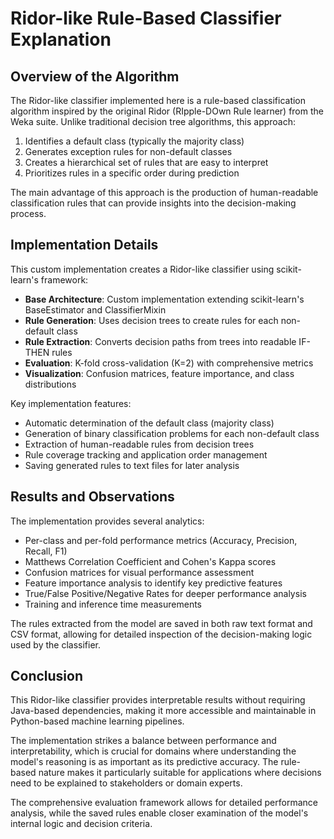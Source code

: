 # Ridor-like Rule-Based Classifier Explanation

## Overview of the Algorithm

The Ridor-like classifier implemented here is a rule-based classification algorithm inspired by the original Ridor (RIpple-DOwn Rule learner) from the Weka suite. Unlike traditional decision tree algorithms, this approach:

1. Identifies a default class (typically the majority class)
2. Generates exception rules for non-default classes
3. Creates a hierarchical set of rules that are easy to interpret
4. Prioritizes rules in a specific order during prediction

The main advantage of this approach is the production of human-readable classification rules that can provide insights into the decision-making process.

## Implementation Details

This custom implementation creates a Ridor-like classifier using scikit-learn's framework:

- **Base Architecture**: Custom implementation extending scikit-learn's BaseEstimator and ClassifierMixin
- **Rule Generation**: Uses decision trees to create rules for each non-default class
- **Rule Extraction**: Converts decision paths from trees into readable IF-THEN rules
- **Evaluation**: K-fold cross-validation (K=2) with comprehensive metrics
- **Visualization**: Confusion matrices, feature importance, and class distributions

Key implementation features:
- Automatic determination of the default class (majority class)
- Generation of binary classification problems for each non-default class
- Extraction of human-readable rules from decision trees
- Rule coverage tracking and application order management
- Saving generated rules to text files for later analysis

## Results and Observations

The implementation provides several analytics:
- Per-class and per-fold performance metrics (Accuracy, Precision, Recall, F1)
- Matthews Correlation Coefficient and Cohen's Kappa scores
- Confusion matrices for visual performance assessment
- Feature importance analysis to identify key predictive features
- True/False Positive/Negative Rates for deeper performance analysis
- Training and inference time measurements

The rules extracted from the model are saved in both raw text format and CSV format, allowing for detailed inspection of the decision-making logic used by the classifier.

## Conclusion

This Ridor-like classifier provides interpretable results without requiring Java-based dependencies, making it more accessible and maintainable in Python-based machine learning pipelines.

The implementation strikes a balance between performance and interpretability, which is crucial for domains where understanding the model's reasoning is as important as its predictive accuracy. The rule-based nature makes it particularly suitable for applications where decisions need to be explained to stakeholders or domain experts.

The comprehensive evaluation framework allows for detailed performance analysis, while the saved rules enable closer examination of the model's internal logic and decision criteria. 